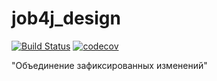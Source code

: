 # job4j_design
[![Build Status](https://travis-ci.com/AlexanderBanar/job4j_design.svg?branch=master)](https://travis-ci.com/AlexanderBanar/job4j_design)
[![codecov](https://codecov.io/gh/AlexanderBanar/job4j_design/branch/master/graph/badge.svg?token=5HL963X7GN)](https://codecov.io/gh/AlexanderBanar/job4j_design)

"Объединение зафиксированных изменений"